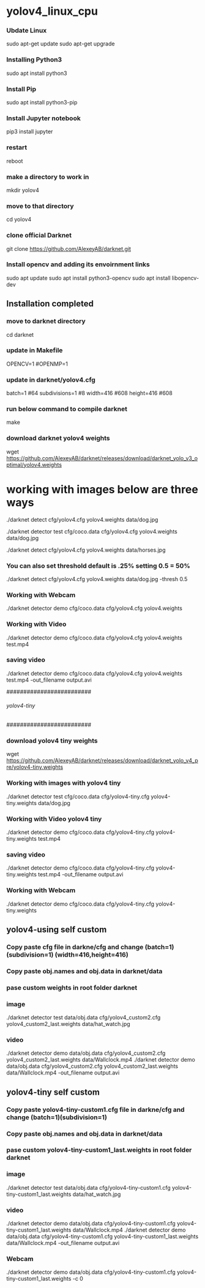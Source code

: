 # yolov4_linux_cpu


### Ubdate Linux
sudo apt-get update
sudo apt-get upgrade

### Installing Python3
sudo apt install python3

### Install Pip
sudo apt install python3-pip

### Install Jupyter notebook
pip3 install jupyter

### restart
reboot

### make a directory to work in
mkdir yolov4

### move to that directory
cd yolov4

### clone official Darknet
git clone https://github.com/AlexeyAB/darknet.git

### Install opencv and adding its envoirnment links
sudo apt update
sudo apt install python3-opencv
sudo apt install libopencv-dev

## Installation completed

### move to darknet directory
cd darknet

### update in Makefile
OPENCV=1
#OPENMP=1

### update in darknet/yolov4.cfg
batch=1 #64
subdivisions=1 #8
width=416 #608
height=416 #608

### run below command to compile darknet
make

### download darknet yolov4 weights
wget https://github.com/AlexeyAB/darknet/releases/download/darknet_yolo_v3_optimal/yolov4.weights

# working with images below are three ways

./darknet detect cfg/yolov4.cfg yolov4.weights data/dog.jpg

./darknet detector test cfg/coco.data cfg/yolov4.cfg yolov4.weights data/dog.jpg

./darknet detect cfg/yolov4.cfg yolov4.weights
data/horses.jpg

### You can also set threshold default is .25% setting 0.5 = 50%
./darknet detect cfg/yolov4.cfg yolov4.weights data/dog.jpg -thresh 0.5

### Working with Webcam
./darknet detector demo cfg/coco.data cfg/yolov4.cfg yolov4.weights

### Working with Video
./darknet detector demo cfg/coco.data cfg/yolov4.cfg yolov4.weights test.mp4

### saving video
./darknet detector demo cfg/coco.data cfg/yolov4.cfg yolov4.weights test.mp4 -out_filename output.avi

#########################
###### yolov4-tiny ######
#########################

### download yolov4 tiny weights
wget https://github.com/AlexeyAB/darknet/releases/download/darknet_yolo_v4_pre/yolov4-tiny.weights

### Working with images with yolov4 tiny
./darknet detector test cfg/coco.data cfg/yolov4-tiny.cfg yolov4-tiny.weights data/dog.jpg

### Working with Video yolov4 tiny
./darknet detector demo cfg/coco.data cfg/yolov4-tiny.cfg yolov4-tiny.weights test.mp4

### saving video
./darknet detector demo cfg/coco.data cfg/yolov4-tiny.cfg yolov4-tiny.weights test.mp4 -out_filename output.avi

### Working with Webcam
./darknet detector demo cfg/coco.data cfg/yolov4-tiny.cfg yolov4-tiny.weights

## yolov4-using self custom

### Copy paste cfg file in darkne/cfg and change (batch=1)(subdivision=1) (width=416,height=416)
### Copy paste obj.names and obj.data in darknet/data
### pase custom weights in root folder darknet

### image
./darknet detector test data/obj.data cfg/yolov4_custom2.cfg yolov4_custom2_last.weights data/hat_watch.jpg

### video
./darknet detector demo data/obj.data cfg/yolov4_custom2.cfg yolov4_custom2_last.weights data/Wallclock.mp4
./darknet detector demo data/obj.data cfg/yolov4_custom2.cfg yolov4_custom2_last.weights data/Wallclock.mp4 -out_filename output.avi


## yolov4-tiny self custom


### Copy paste yolov4-tiny-custom1.cfg file in darkne/cfg and change (batch=1)(subdivision=1)
### Copy paste obj.names and obj.data in darknet/data
### pase custom yolov4-tiny-custom1_last.weights in root folder darknet

### image
./darknet detector test data/obj.data cfg/yolov4-tiny-custom1.cfg yolov4-tiny-custom1_last.weights data/hat_watch.jpg

### video
./darknet detector demo data/obj.data cfg/yolov4-tiny-custom1.cfg yolov4-tiny-custom1_last.weights data/Wallclock.mp4
./darknet detector demo data/obj.data cfg/yolov4-tiny-custom1.cfg yolov4-tiny-custom1_last.weights data/Wallclock.mp4 -out_filename output.avi

### Webcam
./darknet detector demo data/obj.data cfg/yolov4-tiny-custom1.cfg yolov4-tiny-custom1_last.weights -c 0
